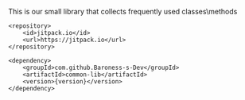This is our small library that collects frequently used classes\methods

```
<repository>
    <id>jitpack.io</id>
    <url>https://jitpack.io</url>
</repository>
```

```
<dependency>
    <groupId>com.github.Baroness-s-Dev</groupId>
    <artifactId>common-lib</artifactId>
    <version>{version}</version>
</dependency>
```